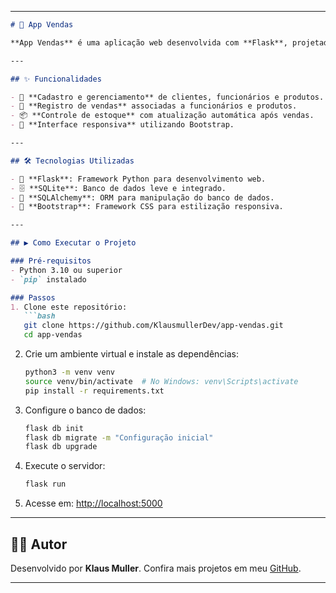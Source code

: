 
---

```markdown
# 🚀 App Vendas

**App Vendas** é uma aplicação web desenvolvida com **Flask**, projetada para gerenciar vendas, produtos, funcionários e clientes de forma eficiente e organizada.

---

## ✨ Funcionalidades

- 🧾 **Cadastro e gerenciamento** de clientes, funcionários e produtos.
- 🛒 **Registro de vendas** associadas a funcionários e produtos.
- 📦 **Controle de estoque** com atualização automática após vendas.
- 📱 **Interface responsiva** utilizando Bootstrap.

---

## 🛠️ Tecnologias Utilizadas

- 🐍 **Flask**: Framework Python para desenvolvimento web.
- 🗄️ **SQLite**: Banco de dados leve e integrado.
- 🔄 **SQLAlchemy**: ORM para manipulação do banco de dados.
- 🎨 **Bootstrap**: Framework CSS para estilização responsiva.

---

## ▶️ Como Executar o Projeto

### Pré-requisitos
- Python 3.10 ou superior
- `pip` instalado

### Passos
1. Clone este repositório:
   ```bash
   git clone https://github.com/KlausmullerDev/app-vendas.git
   cd app-vendas
   ```

2. Crie um ambiente virtual e instale as dependências:
   ```bash
   python3 -m venv venv
   source venv/bin/activate  # No Windows: venv\Scripts\activate
   pip install -r requirements.txt
   ```

3. Configure o banco de dados:
   ```bash
   flask db init
   flask db migrate -m "Configuração inicial"
   flask db upgrade
   ```

4. Execute o servidor:
   ```bash
   flask run
   ```

5. Acesse em: [http://localhost:5000](http://localhost:5000)

---


## 👨‍💻 Autor

Desenvolvido por **Klaus Muller**. Confira mais projetos em meu [GitHub](https://github.com/KlausmullerDev).

---




